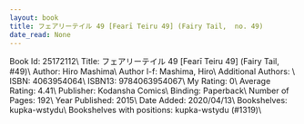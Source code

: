 ```yaml
---
layout: book
title: フェアリーテイル 49 [Fearī Teiru 49] (Fairy Tail,  no. 49)
date_read: None
---
```


Book Id: 25172112\ 
Title: フェアリーテイル 49 [Fearī Teiru 49] (Fairy Tail, #49)\ 
Author: Hiro Mashima\ 
Author l-f: Mashima, Hiro\ 
Additional Authors: \ 
ISBN: 4063954064\ 
ISBN13: 9784063954067\ 
My Rating: 0\ 
Average Rating: 4.41\ 
Publisher: Kodansha Comics\ 
Binding: Paperback\ 
Number of Pages: 192\ 
Year Published: 2015\ 
Date Added: 2020/04/13\ 
Bookshelves: kupka-wstydu\ 
Bookshelves with positions: kupka-wstydu (#1319)\ 

